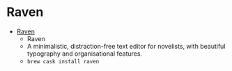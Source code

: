 # Raven
- [Raven](https://robotlolita.me/raven/)
  -  Raven
  - A minimalistic, distraction-free text editor for novelists, with beautiful typography and organisational features.
  - `brew cask install raven`

